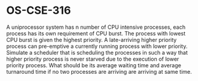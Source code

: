 # OS-CSE-316
A uniprocessor system has n number of CPU intensive processes, each process has its own requirement of CPU burst. The process with lowest CPU burst is given the highest priority. A late-arriving higher priority process can pre-emptive a currently running process with lower priority. Simulate a scheduler that is scheduling the processes in such a way that higher priority process is never starved due to the execution of lower priority process. What should be its average waiting time and average turnaround time if no two processes are arriving are arriving at same time.
